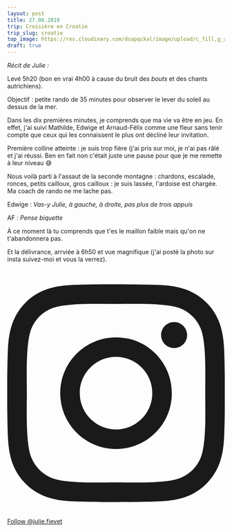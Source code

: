 ```yaml
---
layout: post
title: 27.08.2019
trip: Croisière en Croatie
trip_slug: croatie
top_image: https://res.cloudinary.com/dsapqckal/image/upload/c_fill,g_auto,h_250,w_2560/c_scale,fl_relative/croatie/20190825_110157_dcurbl.jpg
draft: true
---
```


_Récit de Julie :_

<div class="bloc-notes text-purple-900 p-4 shadow-md">
  <p>Levé 5h20 (bon en vrai 4h00 à cause du bruit des <em>bouts</em> et des chants autrichiens).</p>
  <p>Objectif : petite rando de 35 minutes pour observer le lever du soleil au dessus de la mer.</p>
  <p>Dans les dix premières minutes, je comprends que ma vie va être en jeu. En effet, j'ai suivi Mathilde, Edwige et Arnaud-Félix comme une fleur sans tenir compte que ceux qui les connaissent le plus ont décliné leur invitation.</p>
  <p>Première colline atteinte : je suis trop fière (j'ai pris sur moi, je n'ai pas râlé et j'ai réussi. Ben en fait non c'était juste une pause pour que je me remette à leur niveau 😅</p>
  <p>Nous voilà parti à l'assaut de la seconde montagne : chardons, escalade, ronces, petits cailloux, gros cailloux : je suis lassée, l'ardoise est chargée. Ma coach de rando ne me lache pas.</p>
  <p>Edwige : <em>Vas-y Julie, à gauche, à droite, pas plus de trois appuis</em></p>
  <p>AF : <em>Pense biquette</em></p>
  <p>À ce moment là tu comprends que t'es le maillon faible mais qu'on ne t'abandonnera pas.</p>
  <p>Et la délivrance, arrviée à 6h50 et vue magnifique (j'ai posté la photo sur insta suivez-moi et vous la verrez).</p>
  
  <div class="flex justify-center">
    <a href="https://www.instagram.com/julie.fievet/" target="_blank" rel="noopener noreferrer" class="bg-blue-800 p-3 font-sans text-blue-100 rounded flex">
      <svg class="w-6 mr-2" aria-hidden="true" focusable="false" data-prefix="fab" data-icon="instagram" role="img" xmlns="http://www.w3.org/2000/svg" viewBox="0 0 448 512"><path fill="currentColor" d="M224.1 141c-63.6 0-114.9 51.3-114.9 114.9s51.3 114.9 114.9 114.9S339 319.5 339 255.9 287.7 141 224.1 141zm0 189.6c-41.1 0-74.7-33.5-74.7-74.7s33.5-74.7 74.7-74.7 74.7 33.5 74.7 74.7-33.6 74.7-74.7 74.7zm146.4-194.3c0 14.9-12 26.8-26.8 26.8-14.9 0-26.8-12-26.8-26.8s12-26.8 26.8-26.8 26.8 12 26.8 26.8zm76.1 27.2c-1.7-35.9-9.9-67.7-36.2-93.9-26.2-26.2-58-34.4-93.9-36.2-37-2.1-147.9-2.1-184.9 0-35.8 1.7-67.6 9.9-93.9 36.1s-34.4 58-36.2 93.9c-2.1 37-2.1 147.9 0 184.9 1.7 35.9 9.9 67.7 36.2 93.9s58 34.4 93.9 36.2c37 2.1 147.9 2.1 184.9 0 35.9-1.7 67.7-9.9 93.9-36.2 26.2-26.2 34.4-58 36.2-93.9 2.1-37 2.1-147.8 0-184.8zM398.8 388c-7.8 19.6-22.9 34.7-42.6 42.6-29.5 11.7-99.5 9-132.1 9s-102.7 2.6-132.1-9c-19.6-7.8-34.7-22.9-42.6-42.6-11.7-29.5-9-99.5-9-132.1s-2.6-102.7 9-132.1c7.8-19.6 22.9-34.7 42.6-42.6 29.5-11.7 99.5-9 132.1-9s102.7-2.6 132.1 9c19.6 7.8 34.7 22.9 42.6 42.6 11.7 29.5 9 99.5 9 132.1s2.7 102.7-9 132.1z"></path></svg>
      <div>Follow @julie.fievet</div>
    </a>
  </div>
  <p></p>
  <p></p>
</div>

